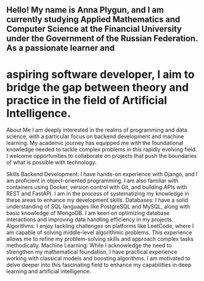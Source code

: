 
## Hello! My name is Anna Plygun, and I am currently studying Applied Mathematics and Computer Science at the Financial University under the Government of the Russian Federation. As a passionate learner and 

# aspiring software developer, I aim to bridge the gap between theory and practice in the field of Artificial Intelligence.

About Me
I am deeply interested in the realms of programming and data science, with a particular focus on backend development and machine learning. My academic journey has equipped me with the foundational knowledge needed to tackle complex problems in this rapidly evolving field. I welcome opportunities to collaborate on projects that push the boundaries of what is possible with technology.

Skills
Backend Development: I have hands-on experience with Django, and I am proficient in object-oriented programming. I am also familiar with containers using Docker, version control with Git, and building APIs with REST and FastAPI. I am in the process of systematizing my knowledge in these areas to enhance my development skills.
Databases: I have a solid understanding of SQL languages like PostgreSQL and MySQL, along with basic knowledge of MongoDB. I am keen on optimizing database interactions and improving data handling efficiency in my projects.
Algorithms: I enjoy tackling challenges on platforms like LeetCode, where I am capable of solving middle-level algorithmic problems. This experience allows me to refine my problem-solving skills and approach complex tasks methodically.
Machine Learning: While I acknowledge the need to strengthen my mathematical foundation, I have practical experience working with classical models and boosting algorithms. I am motivated to delve deeper into this fascinating field to enhance my capabilities in deep learning and artificial intelligence.
<!--
**AnnPlugn/AnnPlugn** is a ✨ _special_ ✨ repository because its `README.md` (this file) appears on your GitHub profile.

Here are some ideas to get you started:

- 🔭 I’m currently working on ...
- 🌱 I’m currently learning ...
- 👯 I’m looking to collaborate on ...
- 🤔 I’m looking for help with ...
- 💬 Ask me about ...
- 📫 How to reach me: ...
- 😄 Pronouns: ...
- ⚡ Fun fact: ...
-->
